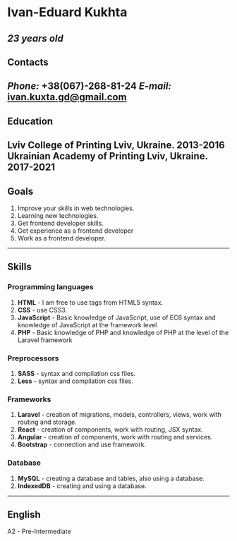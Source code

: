# Ivan-Eduard Kukhta
*23 years old*
---
## Contacts
*Phone:* +38(067)-268-81-24
*E-mail:* ivan.kuxta.gd@gmail.com
---
## Education
**Lviv College of Printing** Lviv, Ukraine. 2013-2016
**Ukrainian Academy of Printing** Lviv, Ukraine. 2017-2021
---
## Goals
1. Improve your skills in web technologies.
1. Learning new technologies.
1. Get frontend developer skills.
1. Get experience as a frontend developer 
1. Work as a frontend developer.
---
## Skills
### Programming languages
1. **HTML** - I am free to use tags from HTML5 syntax.
1. **CSS** - use CSS3.
1. **JavaScript** - Basic knowledge of JavaScript, use of EC6 syntax and knowledge of JavaScript at the framework level
1. **PHP** - Basic knowledge of PHP and knowledge of PHP at the level of the Laravel framework
### Preprocessors
1. **SASS** - syntax and compilation css files.
1. **Less** - syntax and compilation css files.
### Frameworks
1. **Laravel** - creation of migrations, models, controllers, views, work with routing and storage.
1. **React** - creation of components, work with routing, JSX syntax.
1. **Angular** - creation of components, work with routing and services.
1. **Bootstrap** - connection and use framework.
### Database
1. **MySQL** - creating a database and tables, also using a database.
1. **IndexedDB** - creating and using a database.
---
## English
A2 - Pre-Intermediate



